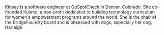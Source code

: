 Kinsey is a software engineer at GoSpotCheck in Denver, Colorado. She co-founded Kubmo, a non-profit dedicated to building technology curriculum for women's empowerment programs around the world. She is the chair of the BridgeFoundry board and is obsessed with dogs, especially her dog, Harleigh.

